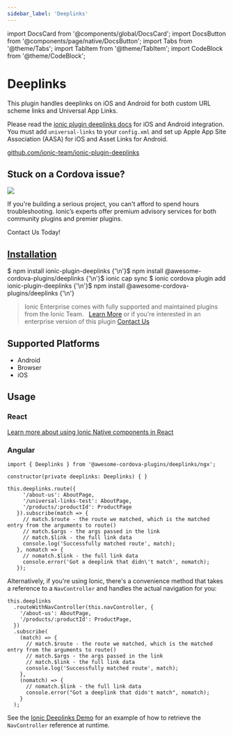 ```yaml
---
sidebar_label: 'Deeplinks'
---
```


import DocsCard from '@components/global/DocsCard';
import DocsButton from '@components/page/native/DocsButton';
import Tabs from '@theme/Tabs';
import TabItem from '@theme/TabItem';
import CodeBlock from '@theme/CodeBlock';

# Deeplinks

This plugin handles deeplinks on iOS and Android for both custom URL scheme links
and Universal App Links.

Please read the [ionic plugin deeplinks docs](https://github.com/ionic-team/ionic-plugin-deeplinks) for iOS and Android integration.
You must add `universal-links` to your `config.xml` and set up Apple App Site Association (AASA) for iOS and Asset Links for Android.

<p>
  <a href="https://github.com/ionic-team/ionic-plugin-deeplinks" target="_blank" rel="noopener" className="git-link">github.com/ionic-team/ionic-plugin-deeplinks</a>
</p>

<h2>Stuck on a Cordova issue?</h2>
<DocsCard
  className="cordova-ee-card"
  header="Don't waste precious time on plugin issues."
  href="https://ionicframework.com/sales?product_of_interest=Ionic%20Native"
>
  <div>
    <img src="/docs/icons/native-cordova-bot.png" className="cordova-ee-img" />
    <p>If you're building a serious project, you can't afford to spend hours troubleshooting. Ionic’s experts offer premium advisory services for both community plugins and premier plugins.</p>
    <DocsButton className="native-ee-detail">Contact Us Today!</DocsButton>
  </div>
</DocsCard>

<h2 id="installation">
  <a href="#installation">Installation</a>
</h2>
<Tabs
  groupId="runtime"
  defaultValue="Capacitor"
  values={[
    { value: 'Capacitor', label: 'Capacitor' },
    { value: 'Cordova', label: 'Cordova' },
    { value: 'Enterprise', label: 'Enterprise' },
  ]}
>
  <TabItem value="Capacitor">
    <CodeBlock className="language-shell">
      $ npm install ionic-plugin-deeplinks {'\n'}$ npm install @awesome-cordova-plugins/deeplinks {'\n'}$ ionic cap sync
    </CodeBlock>
  </TabItem>
  <TabItem value="Cordova">
    <CodeBlock className="language-shell">
      $ ionic cordova plugin add ionic-plugin-deeplinks {'\n'}$ npm install @awesome-cordova-plugins/deeplinks {'\n'}
    </CodeBlock>
  </TabItem>
  <TabItem value="Enterprise">
    <blockquote>
      Ionic Enterprise comes with fully supported and maintained plugins from the Ionic Team. &nbsp;
      <a className="btn" href="https://ionic.io/docs/premier-plugins">Learn More</a> or if you're interested in an enterprise version of this plugin <a className="btn" href="https://ionicframework.com/sales?product_of_interest=Ionic%20Enterprise%20Engine">Contact Us</a>
    </blockquote>
  </TabItem>
</Tabs>

## Supported Platforms

- Android
- Browser
- iOS

## Usage

### React

[Learn more about using Ionic Native components in React](../native-community.md#react)

### Angular

```tsx
import { Deeplinks } from '@awesome-cordova-plugins/deeplinks/ngx';

constructor(private deeplinks: Deeplinks) { }

this.deeplinks.route({
     '/about-us': AboutPage,
     '/universal-links-test': AboutPage,
     '/products/:productId': ProductPage
   }).subscribe(match => {
     // match.$route - the route we matched, which is the matched entry from the arguments to route()
     // match.$args - the args passed in the link
     // match.$link - the full link data
     console.log('Successfully matched route', match);
   }, nomatch => {
     // nomatch.$link - the full link data
     console.error('Got a deeplink that didn\'t match', nomatch);
   });
```

Alternatively, if you're using Ionic, there's a convenience method that takes a reference to a `NavController` and handles
the actual navigation for you:

```tsx
this.deeplinks
  .routeWithNavController(this.navController, {
    '/about-us': AboutPage,
    '/products/:productId': ProductPage,
  })
  .subscribe(
    (match) => {
      // match.$route - the route we matched, which is the matched entry from the arguments to route()
      // match.$args - the args passed in the link
      // match.$link - the full link data
      console.log('Successfully matched route', match);
    },
    (nomatch) => {
      // nomatch.$link - the full link data
      console.error("Got a deeplink that didn't match", nomatch);
    }
  );
```

See the [Ionic Deeplinks Demo](https://github.com/ionic-team/ionic2-deeplinks-demo/blob/master/app/app.ts) for an example of how to
retrieve the `NavController` reference at runtime.
